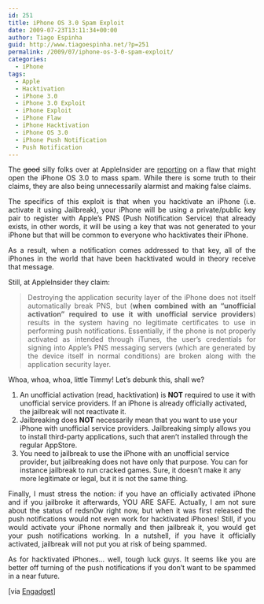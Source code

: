 ```yaml
---
id: 251
title: iPhone OS 3.0 Spam Exploit
date: 2009-07-23T13:11:34+00:00
author: Tiago Espinha
guid: http://www.tiagoespinha.net/?p=251
permalink: /2009/07/iphone-os-3-0-spam-exploit/
categories:
  - iPhone
tags:
  - Apple
  - Hacktivation
  - iPhone 3.0
  - iPhone 3.0 Exploit
  - iPhone Exploit
  - iPhone Flaw
  - iPhone Hacktivation
  - iPhone OS 3.0
  - iPhone Push Notification
  - Push Notification
---
```

<p style="text-align: justify;">
  The <span style="text-decoration: line-through;">good</span> silly folks over at AppleInsider are <a href="http://www.appleinsider.com/articles/09/07/22/hackers_break_iphone_push_messaging_blame_apple.html" target="_blank">reporting</a> on a flaw that might open the iPhone OS 3.0 to mass spam. While there is some truth to their claims, they are also being unnecessarily alarmist and making false claims.
</p>

<p style="text-align: justify;">
  The specifics of this exploit is that when you hacktivate an iPhone (i.e. activate it using Jailbreak), your iPhone will be using a private/public key pair to register with Apple&#8217;s PNS (Push Notification Service) that already exists, in other words, it will be using a key that was not generated to your iPhone but that will be common to everyone who hacktivates their iPhone.
</p>

<p style="text-align: justify;">
  As a result, when a notification comes addressed to that key, all of the iPhones in the world that have been hacktivated would in theory receive that message.
</p>

<p style="text-align: justify;">
  Still, at AppleInsider they claim:
</p>

<blockquote style="text-align: justify;">
  <p>
    Destroying the application security layer of the iPhone does not itself automatically break PNS, but (<strong>when combined with an &#8220;unofficial activation&#8221; required to use it with unofficial service providers</strong>) results in the system having no legitimate certificates to use in performing push notifications. Essentially, if the phone is not properly activated as intended through iTunes, the user&#8217;s credentials for signing into Apple&#8217;s PNS messaging servers (which are generated by the device itself in normal conditions) are broken along with the application security layer.
  </p>
</blockquote>

<p style="text-align: justify;">
  Whoa, whoa, whoa, little Timmy! Let&#8217;s debunk this, shall we?
</p>

  1. An unofficial activation (read, hacktivation) is **NOT** required to use it with unofficial service providers. If an iPhone is already officially activated, the jailbreak will not reactivate it.
  2. Jailbreaking does **NOT** necessarily mean that you want to use your iPhone with unofficial service providers. Jailbreaking simply allows you to install third-party applications, such that aren&#8217;t installed through the regular AppStore.
  3. You need to jailbreak to use the iPhone with an unofficial service provider, but jailbreaking does not have only that purpose. You can for instance jailbreak to run cracked games. Sure, it doesn&#8217;t make it any more legitimate or legal, but it is not the same thing.

<p style="text-align: justify;">
  Finally, I must stress the notion: if you have an officially activated iPhone and if you jailbroke it afterwards, YOU ARE SAFE. Actually, I am not sure about the status of redsn0w right now, but when it was first released the push notifications would not even work for hacktivated iPhones! Still, if you would activate your iPhone normally and then jailbreak it, you would get your push notifications working. In a nutshell, if you have it officially activated, jailbreak will not put you at risk of being spammed.
</p>

<p style="text-align: justify;">
  As for hacktivated iPhones&#8230; well, tough luck guys. It seems like you are better off turning of the push notifications if you don&#8217;t want to be spammed in a near future.
</p>

<p style="text-align: justify;">
  [via <a href="http://www.engadget.com/2009/07/23/iphone-3-0s-broken-push-messaging-caused-by-unlockers-dirty/" target="_blank">Engadget</a>]
</p>